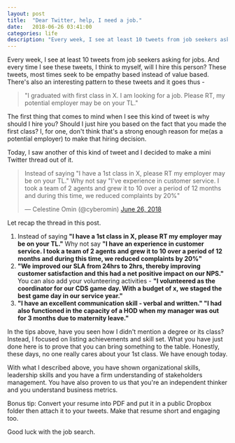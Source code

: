 ```yaml
---
layout: post
title:  "Dear Twitter, help, I need a job."
date:   2018-06-26 03:41:00
categories: life
description: "Every week, I see at least 10 tweets from job seekers asking for jobs. And everytime I see these tweets, I think to myself, will I hire this person?"
---
```


Every week, I see at least 10 tweets from job seekers asking for jobs. And every time I see these tweets, I think to myself, will I hire this person? These tweets, most times seek to be empathy based instead of value based. There's also an interesting pattern to these tweets and it goes thus - 
> "I graduated with first class in X. I am looking for a job. Please RT, my potential employer may be on your TL."

The first thing that comes to mind when I see this kind of tweet is why should I hire you? Should I just hire you based on the fact that you made the first class? I, for one, don't think that's a strong enough reason for me(as a potential employer) to make that hiring decision.

Today, I saw another of this kind of tweet and I decided to make a mini Twitter thread out of it. 

<blockquote class="twitter-tweet" data-lang="en"><p lang="en" dir="ltr">Instead of saying &quot;I have a 1st class in X, please RT my employer may be on your TL.&quot; Why not say &quot;I&#39;ve experience in customer service. I took a team of 2 agents and grew it to 10 over a period of 12 months and during this time, we reduced complaints by 20%&quot;</p>&mdash; Celestine Omin (@cyberomin) <a href="https://twitter.com/cyberomin/status/1011601708248698882?ref_src=twsrc%5Etfw">June 26, 2018</a></blockquote>
<script async src="https://platform.twitter.com/widgets.js" charset="utf-8"></script>

Let recap the thread in this post.

1. Instead of saying **"I have a 1st class in X, please RT my employer may be on your TL."** Why not say **"I have an experience in customer service. I took a team of 2 agents and grew it to 10 over a period of 12 months and during this time, we reduced complaints by 20%"**
2. **"We improved our SLA from 24hrs to 2hrs, thereby improving customer satisfaction and this had a net positive impact on our NPS."** You can also add your volunteering activities - **"I volunteered as the coordinator for our CDS game day. With a budget of x, we staged the best game day in our service year."**
3. **"I have an excellent communication skill - verbal and written." "I had also functioned in the capacity of a HOD when my manager was out for 3 months due to maternity leave."**

In the tips above, have you seen how I didn't mention a degree or its class? Instead, I focused on listing achievements and skill set. What you have just done here is to prove that you can bring something to the table. Honestly, these days, no one really cares about your 1st class. We have enough today. 

With what I described above, you have shown organizational skills, leadership skills and you have a firm understanding of stakeholders management. You have also proven to us that you're an independent thinker and you understand business metrics.

Bonus tip: Convert your resume into PDF and put it in a public Dropbox folder then attach it to your tweets. Make that resume short and engaging too. 

Good luck with the job search.

